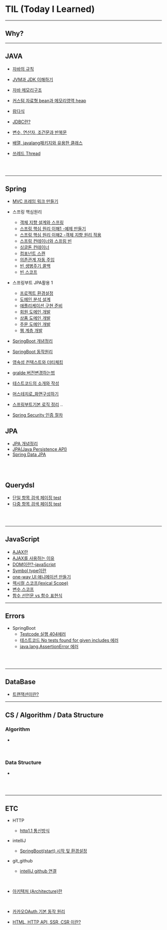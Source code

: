 # TIL  (Today I Learned)
---------------
## Why?
---------------
## JAVA 

- [자바의 규칙](https://github.com/kkssbbb/TIL/blob/main/JAVA/%EC%9E%90%EB%B0%94%EC%9D%98%20%EA%B7%9C%EC%B9%99.md)

- [JVM과 JDK 이해하기](https://github.com/kkssbbb/TIL/blob/main/JAVA/JVM%EA%B3%BC%20JDK%20%EC%9D%B4%ED%95%B4%ED%95%98%EA%B8%B0.md)

- [자바 메모리구조](https://github.com/kkssbbb/TIL/blob/main/JAVA/%EC%9E%90%EB%B0%94%20%EB%A9%94%EB%AA%A8%EB%A6%AC%EA%B5%AC%EC%A1%B0.md)

- [커스텀 자료형 bean과 메모리영역 heap](https://github.com/kkssbbb/TIL/blob/main/JAVA/%EC%BB%A4%EC%8A%A4%ED%85%80%20%EC%9E%90%EB%A3%8C%ED%98%95%20bean%EA%B3%BC%20%EB%A9%94%EB%AA%A8%EB%A6%AC%EC%98%81%EC%97%ADheap.md)

- [람다식](https://github.com/kkssbbb/TIL/blob/main/JAVA/%EB%9E%8C%EB%8B%A4%EC%8B%9D.md)

- [JDBC란?](https://github.com/kkssbbb/TIL/blob/main/JAVA/JDBC%EB%9E%80.md)

- [변수, 연산자, 조건문과 반복문](https://github.com/kkssbbb/TIL/blob/main/JAVA/study/%EB%B3%80%EC%88%98%2C%20%EC%97%B0%EC%82%B0%EC%9E%90%2C%20%EC%A1%B0%EA%B1%B4%EB%AC%B8%EA%B3%BC%20%EB%B0%98%EB%B3%B5%EB%AC%B8.md)

- [배열, javalang패키지와 유용한 클래스](https://github.com/kkssbbb/TIL/blob/main/JAVA/study/%EB%B0%B0%EC%97%B4%2C%20javalang%ED%8C%A8%ED%82%A4%EC%A7%80%EC%99%80%20%EC%9C%A0%EC%9A%A9%ED%95%9C%20%ED%81%B4%EB%9E%98%EC%8A%A4.md)

- [쓰레드 Thread](https://github.com/kkssbbb/TIL/blob/main/JAVA/%EC%93%B0%EB%A0%88%EB%93%9C%EC%99%80%20%EB%A9%80%ED%8B%B0%EC%93%B0%EB%A0%88%EB%93%9C.md)

     
<br>
<br>
 
---------------
## Spring
- [MVC 프레임 워크 만들기]()
- 스프링 핵심원리
  - [객체 지향 설계와 스프링](https://github.com/kkssbbb/TIL/blob/main/SpringBoot/%EC%8A%A4%ED%94%84%EB%A7%81_%ED%95%B5%EC%8B%AC%EC%9B%90%EB%A6%AC/%EA%B0%9D%EC%B2%B4%20%EC%A7%80%ED%96%A5%20%EC%84%A4%EA%B3%84%EC%99%80%20%EC%8A%A4%ED%94%84%EB%A7%81.md)
  - [스프링 핵심 원리 이해1 -예제 만들기](https://github.com/kkssbbb/TIL/blob/main/SpringBoot/%EC%8A%A4%ED%94%84%EB%A7%81_%ED%95%B5%EC%8B%AC%EC%9B%90%EB%A6%AC/%EC%8A%A4%ED%94%84%EB%A7%81%20%ED%95%B5%EC%8B%AC%20%EC%9B%90%EB%A6%AC%20%EC%9D%B4%ED%95%B41%20-%EC%98%88%EC%A0%9C%20%EB%A7%8C%EB%93%A4%EA%B8%B0.md)  
  - [스프링 핵심 원리 이해2 -객체 지향 원리 적용](https://github.com/kkssbbb/TIL/blob/main/SpringBoot/%EC%8A%A4%ED%94%84%EB%A7%81_%ED%95%B5%EC%8B%AC%EC%9B%90%EB%A6%AC/%EC%8A%A4%ED%94%84%EB%A7%81%20%ED%95%B5%EC%8B%AC%20%EC%9B%90%EB%A6%AC%20%EC%9D%B4%ED%95%B42%20-%EA%B0%9D%EC%B2%B4%20%EC%A7%80%ED%96%A5%20%EC%9B%90%EB%A6%AC%20%EC%A0%81%EC%9A%A9.md)
  - [스프링 컨테이너와 스프링 빈](https://github.com/kkssbbb/TIL/blob/main/SpringBoot/%EC%8A%A4%ED%94%84%EB%A7%81_%ED%95%B5%EC%8B%AC%EC%9B%90%EB%A6%AC/%EC%8A%A4%ED%94%84%EB%A7%81%20%EC%BB%A8%ED%85%8C%EC%9D%B4%EB%84%88%EC%99%80%20%EC%8A%A4%ED%94%84%EB%A7%81%20%EB%B9%88.md)
  - [싱글톤 컨테이너](https://github.com/kkssbbb/TIL/blob/main/SpringBoot/%EC%8A%A4%ED%94%84%EB%A7%81_%ED%95%B5%EC%8B%AC%EC%9B%90%EB%A6%AC/%EC%8B%B1%EA%B8%80%ED%86%A4%20%EC%BB%A8%ED%85%8C%EC%9D%B4%EB%84%88.md)  
  - [컴포넌트 스캔]()
  - [의존관계 자동 주입]()
  - [빈 생병주기 콜백]()
  - [빈 스코프]()  

 - 스프링부트 JPA활용 1 
   - [프로젝트 환경설정](https://github.com/kkssbbb/TIL/blob/main/SpringBoot/%EC%8A%A4%ED%94%84%EB%A7%81%20%EB%B6%80%ED%8A%B8%EC%99%80%20JPA%20%ED%99%9C%EC%9A%A91/%ED%94%84%EB%A1%9C%EC%A0%9D%ED%8A%B8%20%ED%99%98%EA%B2%BD%EC%84%A4%EC%A0%95.md)
   - [도메인 분석 설계](https://github.com/kkssbbb/TIL/blob/main/SpringBoot/%EC%8A%A4%ED%94%84%EB%A7%81%20%EB%B6%80%ED%8A%B8%EC%99%80%20JPA%20%ED%99%9C%EC%9A%A91/%EB%8F%84%EB%A9%94%EC%9D%B8%20%EB%B6%84%EC%84%9D%20%EC%84%A4%EA%B3%84.md)
   - [애플리케이션 구현 준비](https://github.com/kkssbbb/TIL/blob/main/SpringBoot/%EC%8A%A4%ED%94%84%EB%A7%81%20%EB%B6%80%ED%8A%B8%EC%99%80%20JPA%20%ED%99%9C%EC%9A%A91/%EC%95%A0%ED%94%8C%EB%A6%AC%EC%BC%80%EC%9D%B4%EC%85%98%20%EA%B5%AC%ED%98%84%20%EC%A4%80%EB%B9%84.md)
   - [회원 도메인 개발](https://github.com/kkssbbb/TIL/blob/main/SpringBoot/%EC%8A%A4%ED%94%84%EB%A7%81%20%EB%B6%80%ED%8A%B8%EC%99%80%20JPA%20%ED%99%9C%EC%9A%A91/%ED%9A%8C%EC%9B%90%20%EB%8F%84%EB%A9%94%EC%9D%B8%20%EA%B0%9C%EB%B0%9C.md)
   - [상품 도메인 개발](https://github.com/kkssbbb/TIL/blob/main/SpringBoot/%EC%8A%A4%ED%94%84%EB%A7%81%20%EB%B6%80%ED%8A%B8%EC%99%80%20JPA%20%ED%99%9C%EC%9A%A91/%EC%83%81%ED%92%88%20%EB%8F%84%EB%A9%94%EC%9D%B8%20%EA%B0%9C%EB%B0%9C.md)
   -  [주문 도메인 개발](https://github.com/kkssbbb/TIL/blob/main/SpringBoot/%EC%8A%A4%ED%94%84%EB%A7%81%20%EB%B6%80%ED%8A%B8%EC%99%80%20JPA%20%ED%99%9C%EC%9A%A91/%EC%A3%BC%EB%AC%B8%20%EB%8F%84%EB%A9%94%EC%9D%B8%20%EA%B0%9C%EB%B0%9C.md)
   - [웹 계층 개발](https://github.com/kkssbbb/TIL/blob/main/SpringBoot/%EC%8A%A4%ED%94%84%EB%A7%81%20%EB%B6%80%ED%8A%B8%EC%99%80%20JPA%20%ED%99%9C%EC%9A%A91/%EC%9B%B9%20%EA%B3%84%EC%B8%B5%20%EA%B0%9C%EB%B0%9C.md)


    
- [SpringBoot 개념정리](https://github.com/kkssbbb/TIL/blob/main/SpringBoot/SpringBoot%20%EA%B0%9C%EB%85%90%EC%A0%95%EB%A6%AC.md)
- [SpringBoot 동작원리](https://github.com/kkssbbb/TIL/blob/main/SpringBoot/%EC%8A%A4%ED%94%84%EB%A7%81%EB%B6%80%ED%8A%B8%20%EB%8F%99%EC%9E%91%EC%9B%90%EB%A6%AC.md)
- [영속성 컨텍스트와 더티체킹](https://github.com/kkssbbb/TIL/blob/main/SpringBoot/%EC%98%81%EC%86%8D%EC%84%B1%20%EC%BB%A8%ED%85%8D%EC%8A%A4%ED%8A%B8%EC%99%80%20%EB%8D%94%ED%8B%B0%EC%B2%B4%ED%82%B9.md)
- [gralde 버전변경하는법](https://github.com/kkssbbb/TIL/blob/main/SpringBoot/gradle%20%EB%B2%84%EC%A0%84%20%EB%B3%80%EA%B2%BD%ED%95%98%EB%8A%94%20%EB%B2%95.md)
- [테스트코드의 소개와 작성](https://github.com/kkssbbb/TIL/blob/main/SpringBoot/%ED%85%8C%EC%8A%A4%ED%8A%B8%EC%BD%94%EB%93%9C%EC%9D%98%20%EC%86%8C%EA%B0%9C%EC%99%80%20%EC%9E%91%EC%84%B1.md)
   
- [머스테치로_화면구성하기](https://github.com/kkssbbb/TIL/blob/main/SpringBoot/%EB%A8%B8%EC%8A%A4%ED%85%8C%EC%B9%98%EB%A1%9C_%ED%99%94%EB%A9%B4%EA%B5%AC%EC%84%B1%ED%95%98%EA%B8%B0.md)

- [스프링부트기본 로직 정리](https://github.com/kkssbbb/TIL/blob/main/SpringBoot/%EC%8A%A4%ED%94%84%EB%A7%81%EB%B6%80%ED%8A%B8%EA%B8%B0%EB%B3%B8%EB%A1%9C%EC%A7%81%EA%B3%BC%20%EA%B8%B0%EB%B3%B8%EB%A1%9C%EC%A7%81%EC%9D%98%20%EB%AC%B8%EC%A0%9C%EC%A0%90.md) ..

- [Spring Security 인증 절차](https://github.com/kkssbbb/TIL/blob/main/SpringBoot/Security%20%EC%9D%B8%EC%A6%9D%20%EC%A0%88%EC%B0%A8.md)
## JPA
  
  - [JPA 개념정리](https://github.com/kkssbbb/TIL/blob/main/JPA/JPA%20%EA%B0%9C%EB%85%90%EC%A0%95%EB%A6%AC.md)
   - [JPA(Java Persistence API)](https://github.com/kkssbbb/TIL/blob/main/JPA/JPA(Java%20Persistence%20API).md)
   - [Spring Data JPA](https://github.com/kkssbbb/TIL/blob/main/JPA/Spring%20Data%20JPA.md)

<br>
<br>

## Querydsl
- [단일 항목 검색 페이징 test]()
- [다중 항목 검색 페이징 test]()

<br>
<br>


---------------
## JavaScript
- [AJAX란](https://github.com/kkssbbb/TIL/blob/main/JavaScript/AJAX%EB%9E%80.md)
- [AJAX를 사용하는 이유](https://github.com/kkssbbb/TIL/blob/main/JavaScript/AJAX%EB%A5%BC%20%EC%82%AC%EC%9A%A9%ED%95%98%EB%8A%94%20%EC%9D%B4%EC%9C%A0.md)
- [DOM이란?-javaScript](https://github.com/kkssbbb/TIL/blob/main/JavaScript/DOM%EC%9D%B4%EB%9E%80%3F-javaScript.md)
- [Symbol type이란](https://github.com/kkssbbb/TIL/blob/main/JavaScript/Symbol%20type%EC%9D%B4%EB%9E%80.md)
- [one-way UI 애니메이션 만들기](https://github.com/kkssbbb/TIL/blob/main/JavaScript/one-way%20UI%20%EC%95%A0%EB%8B%88%EB%A9%94%EC%9D%B4%EC%85%98%20%EB%A7%8C%EB%93%A4%EA%B8%B0.md)
- [렉시컬 스코프(lexical Scope)](https://github.com/kkssbbb/TIL/blob/main/JavaScript/%EB%A0%89%EC%8B%9C%EC%BB%AC%20%EC%8A%A4%EC%BD%94%ED%94%84(lexical%20Scope).md)
- [변수,스코프](https://github.com/kkssbbb/TIL/blob/main/JavaScript/%EB%B3%80%EC%88%98%2C%EC%8A%A4%EC%BD%94%ED%94%84.md)
- [함수 선언문 vs 함수 표현식](https://github.com/kkssbbb/TIL/blob/main/JavaScript/%ED%95%A8%EC%88%98%20%EC%84%A0%EC%96%B8%EB%AC%B8%20vs%20%ED%95%A8%EC%88%98%20%ED%91%9C%ED%98%84%EC%8B%9D.md)
---------------
## Errors
- SpringBoot
  - [Testcode 실행 404에러](https://github.com/KINGsBARE/TIL/blob/main/Errors/Testcode%20%EC%8B%A4%ED%96%89%20404%EC%97%90%EB%9F%AC.md)
  - [테스트코드 No tests found for given includes 에러](https://github.com/kkssbbb/TIL/blob/main/Errors/%ED%85%8C%EC%8A%A4%ED%8A%B8%EC%BD%94%EB%93%9C%20No%20tests%20found%20for%20given%20includes.md)
   - [java.lang.AssertionError 에러](https://github.com/kkssbbb/TIL/blob/main/Errors/java.lang.AssertionError%20%EC%97%90%EB%9F%AC.md)

<br>
<br>



---------------
## DataBase
 - [트랜잭션이란?](https://github.com/kkssbbb/TIL/blob/main/DataBase/%ED%8A%B8%EB%9E%9C%EC%9E%AD%EC%85%98%EC%9D%B4%EB%9E%80.md)

---------------
## CS / Algorithm / Data Structure
 ### Algorithm
  -
 <br>
  
 ### Data Structure
 -

<br>
<br>

---------------



 ## ETC
- HTTP
   - [http1.1 통신방식](https://github.com/kkssbbb/TIL/blob/main/ETC/http1.1%20%ED%86%B5%EC%8B%A0%EB%B0%A9%EC%8B%9D.md) 
  
- intelliJ
    - [SpringBoot(start) 시작 및 환경설정](https://github.com/KINGsBARE/TIL/blob/main/ETC/SpringBoot(start)%20%EC%8B%9C%EC%9E%91%20%EB%B0%8F%20%ED%99%98%EA%B2%BD%EC%84%A4%EC%A0%95.md)
 - git_github
     - [intelliJ github 연결](https://github.com/KINGsBARE/TIL/blob/main/ETC/intelliJ%20github%20%EC%97%B0%EA%B2%B0.md)

<br>

- [아키텍처 (Architecture)란](https://github.com/kkssbbb/TIL/blob/main/ETC/%EC%95%84%ED%82%A4%ED%85%8D%EC%B2%98%20(Architecture)%EB%9E%80.md)

<br>

- [카카오OAuth 기본 동작 원리](https://github.com/kkssbbb/TIL/blob/main/ETC/%EC%B9%B4%EC%B9%B4%EC%98%A4OAuth%20%EA%B8%B0%EB%B3%B8%20%EB%8F%99%EC%9E%91%20%EC%9B%90%EB%A6%AC.md)

- [HTML, HTTP API, SSR, CSR 이란?](https://github.com/kkssbbb/TIL/blob/main/ETC/HTML%2C%20HTTP%20API%2C%20SSR%2C%20CSR%20%EC%9D%B4%EB%9E%80.md)
     <br>
     <br>


